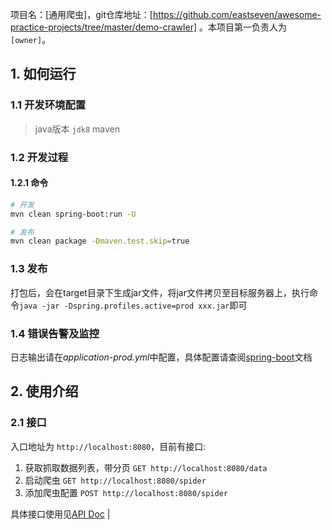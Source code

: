 项目名：[通用爬虫]，git仓库地址：[https://github.com/eastseven/awesome-practice-projects/tree/master/demo-crawler] 。本项目第一负责人为 `[owner]`。


## 1. 如何运行

### 1.1 开发环境配置

> java版本 `jdk8`
> maven

### 1.2 开发过程

#### 1.2.1 命令

```sh
# 开发
mvn clean spring-boot:run -U

# 发布
mvn clean package -Dmaven.test.skip=true
```

### 1.3 发布

打包后，会在target目录下生成jar文件，将jar文件拷贝至目标服务器上，执行命令```java -jar -Dspring.profiles.active=prod xxx.jar```即可

### 1.4 错误告警及监控

日志输出请在*application-prod.yml*中配置，具体配置请查阅[spring-boot](https://docs.spring.io/spring-boot/docs/2.0.1.RELEASE/reference/htmlsingle/#boot-features-logging)文档


## 2. 使用介绍

### 2.1 接口

入口地址为 `http://localhost:8080`，目前有接口:

1. 获取抓取数据列表，带分页 ```GET http://localhost:8080/data```
2. 启动爬虫 ```GET http://localhost:8080/spider```
3. 添加爬虫配置 ```POST http://localhost:8080/spider```

具体接口使用见[API Doc](http://localhost:8080/swagger-ui.html)                                         |

